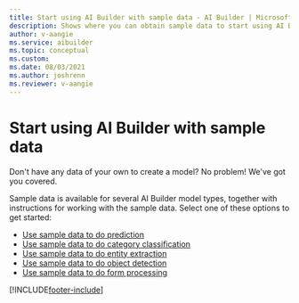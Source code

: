 ```yaml
---
title: Start using AI Builder with sample data - AI Builder | Microsoft Docs
description: Shows where you can obtain sample data to start using AI Builder.
author: v-aangie
ms.service: aibuilder
ms.topic: conceptual
ms.custom:
ms.date: 08/03/2021
ms.author: joshrenn
ms.reviewer: v-aangie
---
```


# Start using AI Builder with sample data

Don't have any data of your own to create a model? No problem! We've got you covered.

Sample data is available for several AI Builder model types, together with instructions for working with the sample data. Select one of these options to get started:

- [Use sample data to do prediction](prediction-sample-data.md)
- [Use sample data to do category classification](text-classification-sample-data.md)
- [Use sample data to do entity extraction](entity-extraction-sample-data.md)
- [Use sample data to do object detection](object-detection-sample-data.md)
- [Use sample data to do form processing](form-processing-sample-data.md)


[!INCLUDE[footer-include](includes/footer-banner.md)]